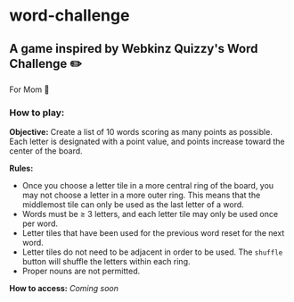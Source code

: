 # word-challenge
## A game inspired by Webkinz Quizzy's Word Challenge :pencil2:
For Mom :sparkling_heart:

### How to play:

**Objective:** Create a list of 10 words scoring as many points as possible. Each letter is designated with a point value, and points increase toward the center of the board.

**Rules:**
- Once you choose a letter tile in a more central ring of the board, you may not choose a letter in a more outer ring. This means that the middlemost tile can only be used as the last letter of a word.
- Words must be $\ge$ 3 letters, and each letter tile may only be used once per word.
- Letter tiles that have been used for the previous word reset for the next word.
- Letter tiles do not need to be adjacent in order to be used. The `shuffle` button will shuffle the letters within each ring.
- Proper nouns are not permitted.

**How to access:** *Coming soon*
